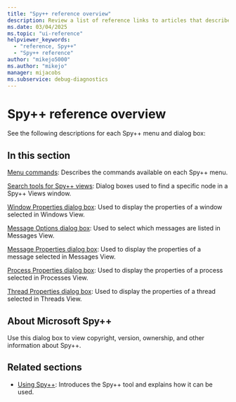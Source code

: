 ```yaml
---
title: "Spy++ reference overview"
description: Review a list of reference links to articles that describe each menu command and dialog box in the Spy++ debugging tool.
ms.date: 03/04/2025
ms.topic: "ui-reference"
helpviewer_keywords:
  - "reference, Spy++"
  - "Spy++ reference"
author: "mikejo5000"
ms.author: "mikejo"
manager: mijacobs
ms.subservice: debug-diagnostics
---
```


# Spy++ reference overview

See the following descriptions for each Spy++ menu and dialog box:

## In this section

 [Menu commands](/previous-versions/visualstudio/visual-studio-2017/debugger/menu-commands): Describes the commands available on each Spy++ menu.

 [Search tools for Spy++ views](/previous-versions/visualstudio/visual-studio-2017/debugger/search-tools-for-spy-increment-views): Dialog boxes used to find a specific node in a Spy++ Views window.

 [Window Properties dialog box](/previous-versions/visualstudio/visual-studio-2017/debugger/window-properties-dialog-box): Used to display the properties of a window selected in Windows View.

 [Message Options dialog box](/previous-versions/visualstudio/visual-studio-2017/debugger/message-options-dialog-box): Used to select which messages are listed in Messages View.

 [Message Properties dialog box](/previous-versions/visualstudio/visual-studio-2017/debugger/message-properties-dialog-box): Used to display the properties of a message selected in Messages View.

 [Process Properties dialog box](/previous-versions/visualstudio/visual-studio-2017/debugger/process-properties-dialog-box): Used to display the properties of a process selected in Processes View.

 [Thread Properties dialog box](/previous-versions/visualstudio/visual-studio-2017/debugger/thread-properties-dialog-box): Used to display the properties of a thread selected in Threads View.

## About Microsoft Spy++

Use this dialog box to view copyright, version, ownership, and other information about Spy++.

## Related sections

- [Using Spy++](using-spy-increment.md): Introduces the Spy++ tool and explains how it can be used.
